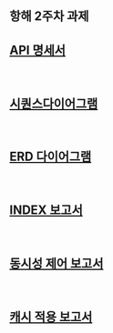## 항해 2주차 과제

## [API 명세서](docs/API%20%EB%AA%85%EC%84%B8%EC%84%9C.md)

<br>

## [시퀀스다이어그램](docs/%EC%8B%9C%ED%80%80%EC%8A%A4%EB%8B%A4%EC%9D%B4%EC%96%B4%EA%B7%B8%EB%9E%A8.md)

<br>

## [ERD 다이어그램](https://github.com/CUCU7103/hhplus-server-java/blob/second-assignment/docs/ERD.md)

<br>

## [INDEX 보고서](https://tame-board-bb2.notion.site/4-1d89bafd176180f5a66ae4ccede0c5b7?pvs=4)

<br>

## [동시성 제어 보고서](https://tame-board-bb2.notion.site/5-1de9bafd17618022aef3ca3fbdfb53c5)

<br>

## [캐시 적용 보고서](https://tame-board-bb2.notion.site/6-1ed9bafd176180449371db0c51b6c7d3?pvs=4)
